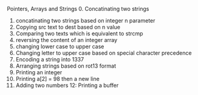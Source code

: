 Pointers, Arrays and Strings
0. Concatinating two strings
1. concatinating two strings based on integer n parameter
2. Copying src text to dest based on n value
3. Comparing two texts which is equivalent to strcmp
4. reversing the content of an integer array
5. changing lower case to upper case
6. Changing letter to upper case based on special character precedence
7. Encoding a string into 1337
8. Arranging strings based on rot13 format
9. Printing an integer
10. Printing a[2] = 98 then a new line
11. Adding two numbers
12: Printing a buffer
